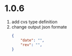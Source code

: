# 1.0.6
1. add cvs type definition
2. change output json formate
    ```json
    {
        "date": "",
        "rev": "",
    }
    ```